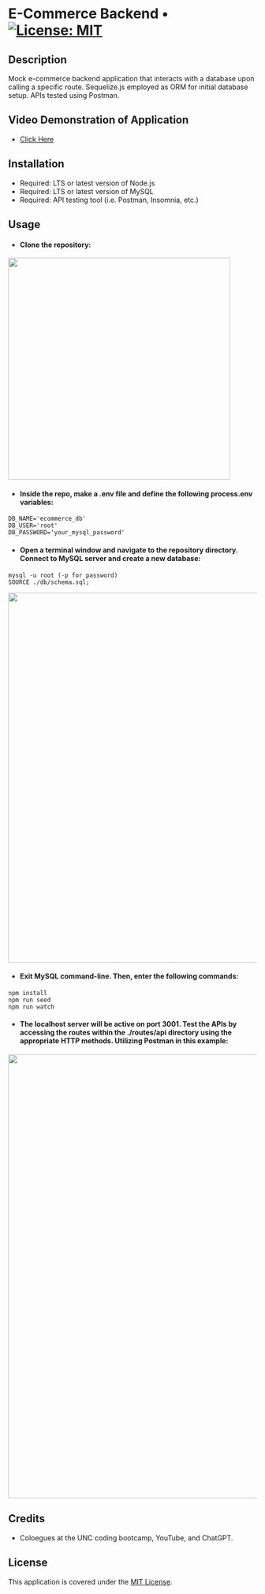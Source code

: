 # E-Commerce Backend • [![License: MIT](https://img.shields.io/badge/License-MIT-yellow.svg)](https://opensource.org/licenses/MIT)

## Description

Mock e-commerce backend application that interacts with a database upon calling a specific route. Sequelize.js employed as ORM for initial database setup. APIs tested using Postman.

## Video Demonstration of Application

- [Click Here]()

## Installation

- Required: LTS or latest version of Node.js
- Required: LTS or latest version of MySQL
- Required: API testing tool (i.e. Postman, Insomnia, etc.)

## Usage

- #### Clone the repository:

<img width="450px" src="" />

- #### Inside the repo, make a .env file and define the following process.env variables:

```
DB_NAME='ecommerce_db'
DB_USER='root'
DB_PASSWORD='your_mysql_password'
```

- #### Open a terminal window and navigate to the repository directory. Connect to MySQL server and create a new database:

```
mysql -u root (-p for password)
SOURCE ./db/schema.sql;
```

<img width="750px" src="" />

- #### Exit MySQL command-line. Then, enter the following commands:

```
npm install
npm run seed
npm run watch
```

- #### The localhost server will be active on port 3001. Test the APIs by accessing the routes within the ./routes/api directory using the appropriate HTTP methods. Utilizing Postman in this example:

<img width="900px" src="" />

## Credits

- Coloegues at the UNC coding bootcamp, YouTube, and ChatGPT.

## License

This application is covered under the [MIT License](./LICENSE).
